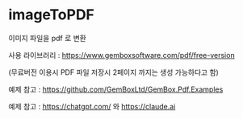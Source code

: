 # imageToPDF
이미지 파일을 pdf 로 변환

사용 라이브러리 : https://www.gemboxsoftware.com/pdf/free-version

(무료버전 이용시 PDF 파일 저장시 2페이지 까지는 생성 가능하다고 함)

예제 참고 : https://github.com/GemBoxLtd/GemBox.Pdf.Examples

예제 참고 : https://chatgpt.com/ 와 https://claude.ai

